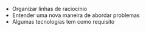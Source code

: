 - Organizar linhas de raciocínio
- Entender uma nova maneira de abordar problemas
- Algumas tecnologias tem como requisito